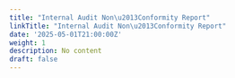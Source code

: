 ```yaml
---
title: "Internal Audit Non\u2013Conformity Report"
linkTitle: "Internal Audit Non\u2013Conformity Report"
date: '2025-05-01T21:00:00Z'
weight: 1
description: No content
draft: false
---
```



